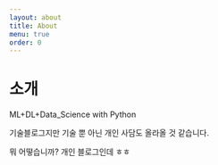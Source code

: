 ```yaml
---
layout: about
title: About
menu: true
order: 0
---
```


# 소개

ML+DL+Data_Science with Python

기술블로그지만 기술 뿐 아닌 개인 사담도 올라올 것 같습니다.

뭐 어떻습니까? 개인 블로그인데 ㅎㅎ
